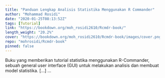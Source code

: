 ```yaml
---
title: "Panduan Lengkap Analisis Statistika Menggunakan R Commander"
author: "Mohammad Rosidi"
date: "2020-01-25T08:13:52Z"
tags: [Tutorial]
link: "https://bookdown.org/moh_rosidi2610/Rcmdr-book/"
length_weight: "20.2%"
cover: "https://bookdown.org/moh_rosidi2610/Rcmdr-book/images/cover.png"
repo: "mohrosidi/Rcmdr-book"
pinned: false
---
```


Buku yang memberikan tutorial statistika menggunakan R-Commander, sebuah general user interface (GUI) untuk melakukan analisis dan membuat model statistika. [...]  ...

